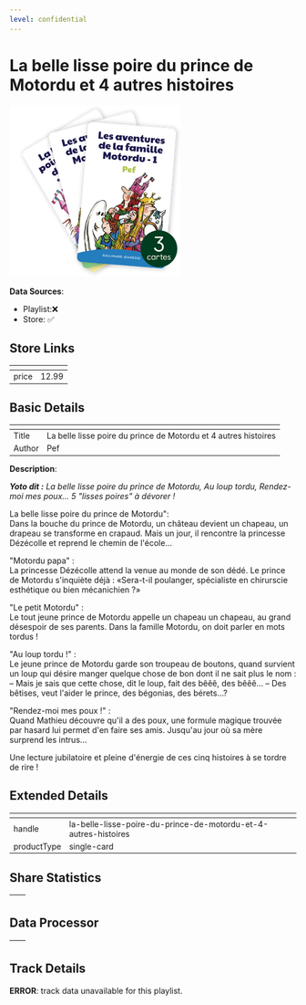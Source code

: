 ```yaml
---
level: confidential
---
```

# La belle lisse poire du prince de Motordu et 4 autres histoires

![card_[8tQBt].png](../../img/cards/card_[8tQBt].png)

**Data Sources**: 

- Playlist:❌
- Store: ✅


## Store Links

| <!-- --> | <!-- --> |
| - | - |
| price | 12.99 |


## Basic Details

| <!-- --> | <!-- --> |
| - | - |
| Title | La belle lisse poire du prince de Motordu et 4 autres histoires |
| Author | Pef |

**Description**:

_**Yoto dit :** La belle lisse poire du prince de Motordu, Au loup tordu, Rendez-moi mes poux..._ _5 "lisses poires" à dévorer !_

La belle lisse poire du prince de Motordu":  
Dans la bouche du prince de Motordu, un château devient un chapeau, un drapeau se transforme en crapaud. Mais un jour, il rencontre la princesse Dézécolle et reprend le chemin de l'école...  
  
"Motordu papa" :  
La princesse Dézécolle attend la venue au monde de son dédé. Le prince de Motordu s'inquiète déjà : «Sera-t-il poulanger, spécialiste en chirurscie esthétique ou bien mécanichien ?»  
  
"Le petit Motordu" :  
Le tout jeune prince de Motordu appelle un chapeau un chapeau, au grand désespoir de ses parents. Dans la famille Motordu, on doit parler en mots tordus !  
  
"Au loup tordu !" :  
Le jeune prince de Motordu garde son troupeau de boutons, quand survient un loup qui désire manger quelque chose de bon dont il ne sait plus le nom : – Mais je sais que cette chose, dit le loup, fait des bêêê, des bêêê... – Des bêtises, veut l'aider le prince, des bégonias, des bérets...?  
  
"Rendez-moi mes poux !" :  
Quand Mathieu découvre qu'il a des poux, une formule magique trouvée par hasard lui permet d'en faire ses amis. Jusqu'au jour où sa mère surprend les intrus...

  
Une lecture jubilatoire et pleine d'énergie de ces cinq histoires à se tordre de rire !


## Extended Details

| <!-- --> | <!-- --> |
| - | - |
| handle | la-belle-lisse-poire-du-prince-de-motordu-et-4-autres-histoires |
| productType | single-card |


## Share Statistics

| <!-- --> | <!-- --> |
| - | - |


## Data Processor

| <!-- --> | <!-- --> |
| - | - |


## Track Details

**ERROR**: track data unavailable for this playlist.
